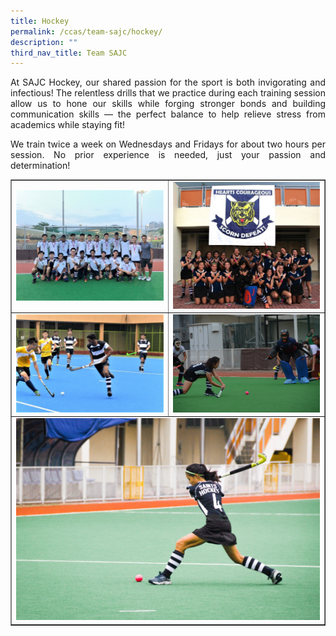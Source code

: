 ```yaml
---
title: Hockey
permalink: /ccas/team-sajc/hockey/
description: ""
third_nav_title: Team SAJC
---
```

<p align="justify">At SAJC Hockey, our shared passion for the sport is both invigorating and infectious! The relentless drills that we practice during each training session allow us to hone our skills while forging stronger bonds and building communication skills &mdash; the perfect balance to help relieve stress from academics while staying fit!</p>
<p align="justify">We train twice a week on Wednesdays and Fridays for about two hours per session. No prior experience is needed, just your passion and determination!</p>
<table style="border-collapse: collapse; width: 100%;" border="1">
<tbody>
<tr>
<td style="width: 50%;"><img src="/images/hock1.jpg"></td>
<td style="width: 50%;"><img src="/images/hock2.jpg"></td>
</tr>
<tr>
<td style="width: 50%;"><img src="/images/hock3.jpg"></td>
<td style="width: 50%;"><img src="/images/hock4.jpg"></td>
</tr>
<tr>
<td colspan="2"><img src="/images/hock5.jpg"></td>
</tr>
</tbody>
</table>